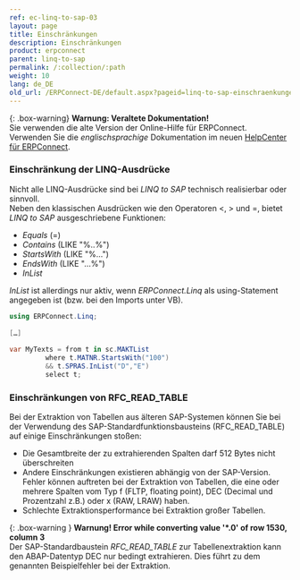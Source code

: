 ```yaml
---
ref: ec-linq-to-sap-03
layout: page
title: Einschränkungen
description: Einschränkungen 
product: erpconnect
parent: linq-to-sap
permalink: /:collection/:path
weight: 10
lang: de_DE
old_url: /ERPConnect-DE/default.aspx?pageid=linq-to-sap-einschraenkungen-beim-tabellenzugriff
---
```


{: .box-warning}
**Warnung: Veraltete Dokumentation!** <br>
Sie verwenden die alte Version der Online-Hilfe für ERPConnect.<br>
Verwenden Sie die *englischsprachige* Dokumentation im neuen [HelpCenter für ERPConnect](https://helpcenter.theobald-software.com/erpconnect/documentation/introduction/).

### Einschränkung der LINQ-Ausdrücke
Nicht alle LINQ-Ausdrücke sind bei *LINQ to SAP* technisch realisierbar oder sinnvoll. <br>
Neben den klassischen Ausdrücken wie den Operatoren <, > und =, bietet *LINQ to SAP* ausgeschriebene Funktionen:

- *Equals* (=)
- *Contains* (LIKE "%..%")
- *StartsWith* (LIKE "%...") 
- *EndsWith* (LIKE "…%")
- *InList* 

*InList* ist allerdings nur aktiv, wenn *ERPConnect.Linq* als using-Statement angegeben ist (bzw. bei den Imports unter VB). 

```csharp
using ERPConnect.Linq; 
  
[…] 
  
var MyTexts = from t in sc.MAKTList 
         where t.MATNR.StartsWith("100") 
         && t.SPRAS.InList("D","E") 
         select t;
```


### Einschränkungen von RFC_READ_TABLE 
Bei der Extraktion von Tabellen aus älteren SAP-Systemen können Sie bei der Verwendung des SAP-Standardfunktionsbausteins (RFC_READ_TABLE) auf einige Einschränkungen stoßen:

- Die Gesamtbreite der zu extrahierenden Spalten darf 512 Bytes nicht überschreiten
- Andere Einschränkungen existieren abhängig von der SAP-Version. 
  Fehler können auftreten bei der Extraktion von Tabellen, die eine oder mehrere Spalten vom Typ f (FLTP, floating point), DEC (Decimal und Prozentzahl z.B.) oder x (RAW, LRAW) haben.
- Schlechte Extraktionsperformance bei Extraktion großer Tabellen.


{: .box-warning }
**Warnung! Error while converting value '\*.0' of row 1530, column 3** <br>
Der SAP-Standardbaustein *RFC_READ_TABLE* zur Tabellenextraktion kann den ABAP-Datentyp DEC nur bedingt extrahieren. Dies führt zu dem genannten Beispielfehler bei der Extraktion.<br>


